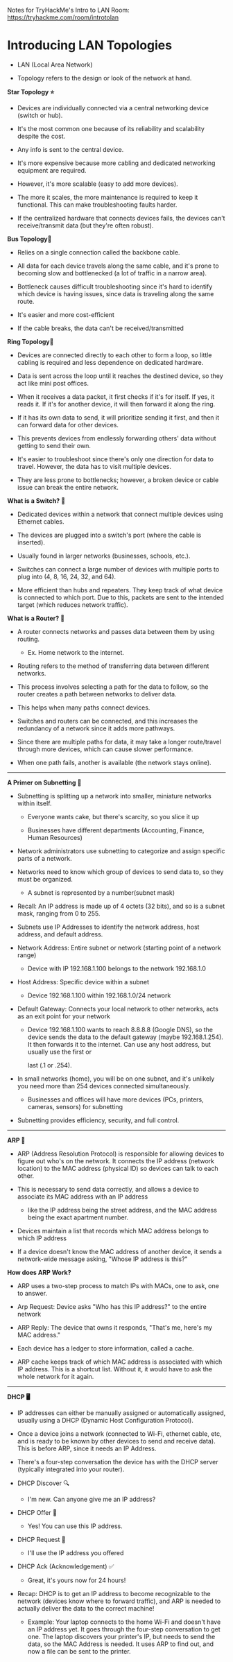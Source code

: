 Notes for TryHackMe's Intro to LAN Room: https://tryhackme.com/room/introtolan

# Introducing LAN Topologies

- LAN (Local Area Network)

- Topology refers to the design or look of the network at hand.
  
**Star Topology ⭐**
  
- Devices are individually connected via a central networking device (switch or hub). 

- It's the most common one because of its reliability and scalability despite the cost.

- Any info is sent to the central device.

- It's more expensive because more cabling and dedicated networking equipment are required.
  
- However, it's more scalable (easy to add more devices).

- The more it scales, the more maintenance is required to keep it functional. This can make troubleshooting faults harder.

- If the centralized hardware that connects devices fails, the devices can't receive/transmit data (but they're often robust).

**Bus Topology🚌**

- Relies on a single connection called the backbone cable.

- All data for each device travels along the same cable, and it's prone to becoming slow and bottlenecked (a lot of traffic in a narrow area).

- Bottleneck causes difficult troubleshooting since it's hard to identify which device is having issues, since data is traveling along the same route.

- It's easier and more cost-efficient

- If the cable breaks, the data can't be received/transmitted

**Ring Topology🔄**

- Devices are connected directly to each other to form a loop, so little cabling is required and less dependence on dedicated hardware.

- Data is sent across the loop until it reaches the destined device, so they act like mini post offices.

- When it receives a data packet, it first checks if it's for itself. If yes, it reads it. If it's for another device, it will then forward it along the ring.

- If it has its own data to send, it will prioritize sending it first, and then it can forward data for other devices.

- This prevents devices from endlessly forwarding others' data without getting to send their own.
  
- It's easier to troubleshoot since  there's only one direction for data to travel. However, the data has to visit multiple devices.
  
- They are less prone to bottlenecks; however, a broken device or cable issue can break the entire network.

**What is a Switch? 🔀**

- Dedicated devices within a network that connect multiple devices using Ethernet cables.

- The devices are plugged into a switch's port (where the cable is inserted).
  
- Usually found in larger networks (businesses, schools, etc.).
  
- Switches can connect a large number of devices with multiple ports to plug into (4, 8, 16, 24, 32, and 64).
  
- More efficient than hubs and repeaters. They keep track of what device is connected to which port. Due to this, packets are sent to the intended target (which reduces network traffic).

**What is a Router? 📡**

- A router connects networks and passes data between them by using routing.

    - Ex. Home network to the internet.

- Routing refers to the method of transferring data between different networks.

- This process involves selecting a path for the data to follow, so the router creates a path between networks to deliver data.
  
- This helps when many paths connect devices.
  
- Switches and routers can be connected, and this increases the redundancy of a network since it adds more pathways.
  
- Since there are multiple paths for data, it may take a longer route/travel through more devices, which can cause slower performance.
  
- When one path fails, another is available (the network stays online).
---
**A Primer on Subnetting 🔢**

- Subnetting is splitting up a network into smaller, miniature networks within itself.

    - Everyone wants cake, but there's scarcity, so you slice it up
      
    - Businesses have different departments (Accounting, Finance, Human Resources)
      
- Network administrators use subnetting to categorize and assign specific parts of a network.
  
- Networks need to know which group of devices to send data to, so they must be organized.
  
    - A subnet is represented by a number(subnet mask)
 
- Recall: An IP address is made up of 4 octets (32 bits), and so is a subnet mask, ranging from 0 to 255.
  
- Subnets use IP Addresses to identify the network address, host address, and default address.
  
- Network Address: Entire subnet or network (starting point of a network range)
  
    - Device with IP 192.168.1.100 belongs to the network 192.168.1.0
      
- Host Address: Specific device within a subnet
  
    - Device 192.168.1.100 within 192.168.1.0/24 network
      
- Default Gateway: Connects your local network to other networks, acts as an exit point for your network
  
    -  Device 192.168.1.100 wants to reach 8.8.8.8 (Google DNS), so the device sends the data to the default gateway (maybe 192.168.1.254). It then forwards it to the internet. Can use any host address, but usually use the first or
    
       last (.1 or .254).
      
- In small networks (home), you will be on one subnet, and it's unlikely you need more than 254 devices connected simultaneously.
  
    - Businesses and offices will have more devices (PCs, printers, cameras, sensors) for subnetting
      
- Subnetting provides efficiency, security, and full control.
---
**ARP 📣**

- ARP (Address Resolution Protocol) is responsible for allowing devices to figure out who's on the network. It connects the IP address (network location) to the MAC address (physical ID) so devices can talk to each other.

- This is necessary to send data correctly, and allows a device to associate its MAC address with an IP address

    - like the IP address being the street address, and the MAC address being the exact apartment number.
  
- Devices maintain a list that records which MAC address belongs to which IP address

- If a device doesn't know the MAC address of another device, it sends a network-wide message asking, "Whose IP address is this?"

**How does ARP Work?**

- ARP uses a two-step process to match IPs with MACs, one to ask, one to answer.

- Arp Request: Device asks "Who has this IP address?" to the entire network

- ARP Reply: The device that owns it responds, "That's me, here's my MAC address."
  
- Each device has a ledger to store information, called a cache.
  
- ARP cache keeps track of which MAC address is associated with which IP address. This is a shortcut list. Without it, it would have to ask the whole network for it again.

---
**DHCP 🖥️**

- IP addresses can either be manually assigned or automatically assigned, usually using a DHCP (Dynamic Host Configuration Protocol).

- Once a device joins a network (connected to Wi-Fi, ethernet cable, etc, and is ready to be known by other devices to send and receive data). This is before ARP, since it needs an IP Address. 

- There's a four-step conversation the device has with the DHCP server (typically integrated into your router).

- DHCP Discover 🔍
  
    - I'm new. Can anyone give me an IP address?
      
- DHCP Offer 🎁
  
    - Yes! You can use this IP address.
      
- DHCP Request 🙋
  
    - I'll use the IP address you offered
      
- DHCP Ack (Acknowledgement) ✅
  
    - Great, it's yours now for 24 hours!
 
- Recap: DHCP is to get an IP address to become recognizable to the network (devices know where to forward traffic), and ARP is needed to actually deliver the data to the correct machine!

    - Example: Your laptop connects to the home Wi-Fi and doesn't have an IP address yet. It goes through the four-step conversation to get one. The laptop discovers your printer's IP, but needs to send the data, so the MAC Address is needed. It uses ARP to find out, and now a file can be sent to the printer.

  
